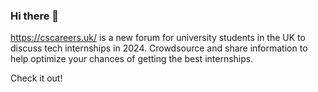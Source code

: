 ### Hi there 👋

https://cscareers.uk/ is a new forum for university students in the UK to discuss tech internships in 2024.
Crowdsource and share information to help optimize your chances of getting the best internships.

Check it out!
<!--
**cscareersuk/cscareersuk** is a ✨ _special_ ✨ repository because its `README.md` (this file) appears on your GitHub profile.

Here are some ideas to get you started:

- 🔭 I’m currently working on ...
- 🌱 I’m currently learning ...
- 👯 I’m looking to collaborate on ...
- 🤔 I’m looking for help with ...
- 💬 Ask me about ...
- 📫 How to reach me: ...
- 😄 Pronouns: ...
- ⚡ Fun fact: ...
-->
